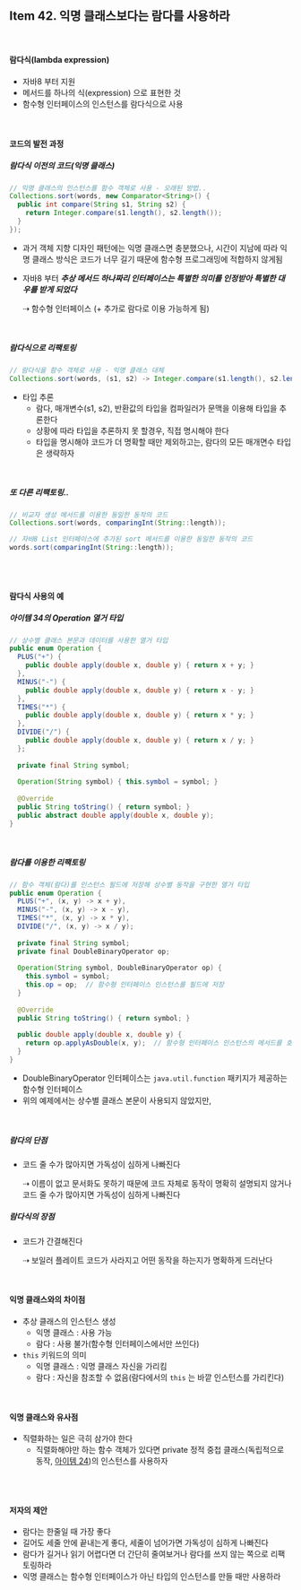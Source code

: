 ## Item 42. 익명 클래스보다는 람다를 사용하라

<br>

#### 람다식(lambda expression)

- 자바8 부터 지원
- 메서드를 하나의 식(expression) 으로 표현한 것
- 함수형 인터페이스의 인스턴스를 람다식으로 사용

<br>

#### 코드의 발전 과정

##### 람다식 이전의 코드(익명 클래스)

```java
// 익명 클래스의 인스턴스를 함수 객체로 사용 - 오래된 방법..
Collections.sort(words, new Comparator<String>() {
  public int compare(String s1, String s2) {
    return Integer.compare(s1.length(), s2.length());
  }
});
```

- 과거 객체 지향 디자인 패턴에는 익명 클래스면 충분했으나, 시간이 지남에 따라 익명 클래스 방식은 코드가 너무 길기 때문에 함수형 프로그래밍에 적합하지 않게됨

- 자바8 부터 ***추상 메서드 하나짜리 인터페이스는 특별한 의미를 인정받아 특별한 대우를 받게 되었다***

  ⇢ 함수형 인터페이스 (+ 추가로 람다로 이용 가능하게 됨)

<br>

##### 람다식으로 리팩토링

```java
// 람다식을 함수 객체로 사용 - 익명 클래스 대체
Collections.sort(words, (s1, s2) -> Integer.compare(s1.length(), s2.length()));
```

- 타입 추론
  - 람다, 매개변수(s1, s2), 반환값의 타입을 컴파일러가 문맥을 이용해 타입을 추론한다
  - 상황에 따라 타입을 추론하지 못 할경우, 직접 명시해야 한다
  - 타입을 명시해야 코드가 더 명확할 때만 제외하고는, 람다의 모든 매개면수 타입은 생략하자

<br>

##### 또 다른 리팩토링..

```java
// 비교자 생성 메서드를 이용한 동일한 동작의 코드
Collections.sort(words, comparingInt(String::length));

// 자바8 List 인터페이스에 추가된 sort 메서드를 이용한 동일한 동작의 코드
words.sort(comparingInt(String::length));
```

<br>

<br>

#### 람다식 사용의 예

##### 아이템 34의 Operation 열거 타입

```java
// 상수별 클래스 본문과 데이터를 사용한 열거 타입
public enum Operation {
  PLUS("+") {
    public double apply(double x, double y) { return x + y; }
  },
  MINUS("-") {
    public double apply(double x, double y) { return x - y; }
  },
  TIMES("*") {
    public double apply(double x, double y) { return x * y; }
  },
  DIVIDE("/") {
    public double apply(double x, double y) { return x / y; }
  };
  
  private final String symbol;
  
  Operation(String symbol) { this.symbol = symbol; }
  
  @Override
  public String toString() { return symbol; }
  public abstract double apply(double x, double y);
}
```

<br>

##### 람다를 이용한 리팩토링

```java
// 함수 객체(람다)를 인스턴스 필드에 저장해 상수별 동작을 구현한 열거 타입
public enum Operation {
  PLUS("+", (x, y) -> x + y),
  MINUS("-", (x, y) -> x - y),
  TIMES("*", (x, y) -> x * y),
  DIVIDE("/", (x, y) -> x / y);
  
  private final String symbol;
  private final DoubleBinaryOperator op;
  
  Operation(String symbol, DoubleBinaryOperator op) { 
    this.symbol = symbol; 
    this.op = op;  // 함수형 인터페이스 인스턴스를 필드에 저장
  }
  
  @Override
  public String toString() { return symbol; }
  
  public double apply(double x, double y) {
    return op.applyAsDouble(x, y);  // 함수형 인터페이스 인스턴스의 메서드를 호출하여 결과 전달
  }
}
```

- DoubleBinaryOperator 인터페이스는 `java.util.function` 패키지가 제공하는 함수형 인터페이스
- 위의 예제에서는 상수별 클래스 본문이 사용되지 않았지만, 

<br>

##### 람다의 단점

- 코드 줄 수가 많아지면 가독성이 심하게 나빠진다

  ⇢ 이름이 없고 문서화도 못하기 때문에 코드 자체로 동작이 명확히 설명되지 않거나 코드 줄 수가 많아지면 가독성이 심하게 나빠진다

##### 람다식의 장점

- 코드가 간결해진다

  ⇢ 보일러 플레이트 코드가 사라지고 어떤 동작을 하는지가 명확하게 드러난다

<br>

#### 익명 클래스와의 차이점

- 추상 클래스의 인스턴스 생성
  - 익명 클래스 : 사용 가능
  - 람다 : 사용 불가(함수형 인터페이스에서만 쓰인다)
- `this` 키워드의 의미
  - 익명 클래스 : 익명 클래스 자신을 가리킴
  - 람다 : 자신을 참조할 수 없음(람다에서의 `this` 는 바깥 인스턴스를 가리킨다)

<br>

#### 익명 클래스와 유사점

- 직렬화하는 일은 극히 삼가야 한다
  - 직렬화해야만 하는 함수 객체가 있다면 private 정적 중첩 클래스(독립적으로 동작, [아이템 24](Item24.md))의 인스턴스를 사용하자

<br>

<br>

#### 저자의 제안

- 람다는 한줄일 때 가장 좋다
- 길어도 세줄 안에 끝내는게 좋다, 세줄이 넘어가면 가독성이 심하게 나빠진다
- 람다가 길거나 읽기 어렵다면 더 간단히 줄여보거나 람다를 쓰지 않는 쪽으로 리팩토링하라
- 익명 클래스는 함수형 인터페이스가 아닌 타입의 인스턴스를 만들 때만 사용하라

<br>